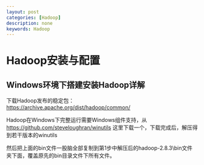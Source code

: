 ```yaml
---
layout: post
categories: [Hadoop]
description: none
keywords: Hadoop
---
```

# Hadoop安装与配置

## Windows环境下搭建安装Hadoop详解
下载Hadoop发布的稳定包：https://archive.apache.org/dist/hadoop/common/

Hadoop在Windows下完整运行需要Windows组件支持，从 https://github.com/steveloughran/winutils 这里下载一个，下载完成后，解压得到若干版本的winutils

然后把上面的bin文件一股脑全部复制到第1步中解压后的hadoop-2.8.3\bin文件夹下面，覆盖原先的bin目录文件下所有文件。